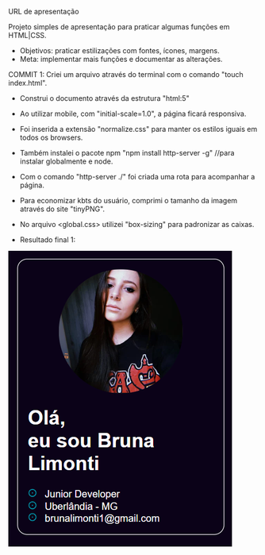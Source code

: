 URL de apresentação

Projeto simples de apresentação para praticar algumas funções em HTML|CSS.
- Objetivos: praticar estilizações com fontes, ícones, margens. 
- Meta: implementar mais funções e documentar as alterações.

COMMIT 1:
Criei um arquivo através do terminal com o comando "touch index.html".
- Construi o documento através da estrutura "html:5"
- Ao utilizar mobile, com "initial-scale=1.0", a página ficará responsiva.
- Foi inserida a extensão "normalize.css" para manter os estilos iguais em todos os browsers.
- Também instalei o pacote npm "npm install http-server -g" //para instalar globalmente e node.

- Com o comando "http-server ./" foi criada uma rota para acompanhar a página.

- Para economizar kbts do usuário, comprimi o tamanho da imagem através do site "tinyPNG".

- No arquivo <global.css> utilizei "box-sizing" para padronizar as caixas.

- Resultado final 1:

![print apresentação](image.png)

